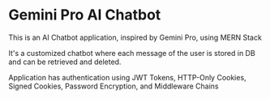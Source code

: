 # Gemini Pro AI Chatbot

This is an AI Chatbot application, inspired by Gemini Pro, using MERN Stack

It's a customized chatbot where each message of the user is stored in DB and can be retrieved and deleted.

Application has authentication using JWT Tokens, HTTP-Only Cookies, Signed Cookies, Password Encryption, and Middleware Chains
